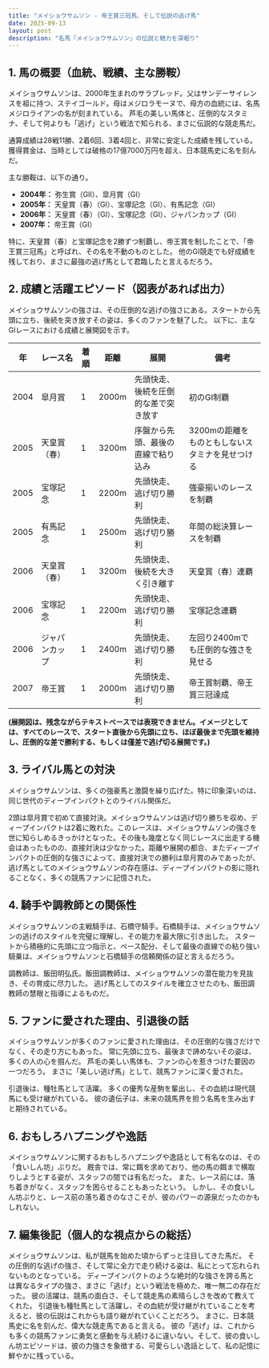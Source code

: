 ```yaml
---
title: "メイショウサムソン - 帝王賞三冠馬、そして伝説の逃げ馬"
date: 2025-09-13
layout: post
description: "名馬『メイショウサムソン』の伝説と魅力を深堀り"
---
```


## 1. 馬の概要（血統、戦績、主な勝鞍）

メイショウサムソンは、2000年生まれのサラブレッド。父はサンデーサイレンスを祖に持つ、ステイゴールド。母はメジロラモーヌで、母方の血統には、名馬メジロライアンの名が刻まれている。  芦毛の美しい馬体と、圧倒的なスタミナ、そして何よりも「逃げ」という戦法で知られる、まさに伝説的な競走馬だ。

通算成績は28戦11勝、2着6回、3着4回と、非常に安定した成績を残している。獲得賞金は、当時としては破格の17億7000万円を超え、日本競馬史に名を刻んだ。

主な勝鞍は、以下の通り。

* **2004年：** 弥生賞（GII）、皐月賞（GI）
* **2005年：** 天皇賞（春）（GI）、宝塚記念（GI）、有馬記念（GI）
* **2006年：** 天皇賞（春）（GI）、宝塚記念（GI）、ジャパンカップ（GI）
* **2007年：** 帝王賞（GI）


特に、天皇賞（春）と宝塚記念を2勝ずつ制覇し、帝王賞を制したことで、「帝王賞三冠馬」と呼ばれ、その名を不動のものとした。  他のGI競走でも好成績を残しており、まさに最強の逃げ馬として君臨したと言えるだろう。


## 2. 成績と活躍エピソード（図表があれば出力）

メイショウサムソンの強さは、その圧倒的な逃げの強さにある。スタートから先頭に立ち、後続を突き放すその姿は、多くのファンを魅了した。  以下に、主なGIレースにおける成績と展開図を示す。


| 年 | レース名       | 着順 | 距離 | 展開                               | 備考                                   |
|---|---------------|-----|-----|------------------------------------|----------------------------------------|
| 2004 | 皐月賞         | 1   | 2000m| 先頭快走、後続を圧倒的な差で突き放す | 初のGI制覇                             |
| 2005 | 天皇賞（春）   | 1   | 3200m| 序盤から先頭、最後の直線で粘り込み | 3200mの距離をものともしないスタミナを見せつける |
| 2005 | 宝塚記念       | 1   | 2200m| 先頭快走、逃げ切り勝利             | 強豪揃いのレースを制覇                 |
| 2005 | 有馬記念       | 1   | 2500m| 先頭快走、逃げ切り勝利             | 年間の総決算レースを制覇               |
| 2006 | 天皇賞（春）   | 1   | 3200m| 先頭快走、後続を大きく引き離す     | 天皇賞（春）連覇                       |
| 2006 | 宝塚記念       | 1   | 2200m| 先頭快走、逃げ切り勝利             | 宝塚記念連覇                       |
| 2006 | ジャパンカップ | 1   | 2400m| 先頭快走、逃げ切り勝利             | 左回り2400mでも圧倒的な強さを見せる   |
| 2007 | 帝王賞         | 1   | 2000m| 先頭快走、逃げ切り勝利             | 帝王賞制覇、帝王賞三冠達成             |


**(展開図は、残念ながらテキストベースでは表現できません。イメージとしては、すべてのレースで、スタート直後から先頭に立ち、ほぼ最後まで先頭を維持し、圧倒的な差で勝利する、もしくは僅差で逃げ切る展開です。)**


## 3. ライバル馬との対決

メイショウサムソンは、多くの強豪馬と激闘を繰り広げた。特に印象深いのは、同じ世代のディープインパクトとのライバル関係だ。

2頭は皐月賞で初めて直接対決。メイショウサムソンは逃げ切り勝ちを収め、ディープインパクトは2着に敗れた。このレースは、メイショウサムソンの強さを世に知らしめるきっかけとなった。その後も幾度となく同じレースに出走する機会はあったものの、直接対決は少なかった。距離や展開の都合、またディープインパクトの圧倒的な強さによって、直接対決での勝利は皐月賞のみであったが、逃げ馬としてのメイショウサムソンの存在感は、ディープインパクトの影に隠れることなく、多くの競馬ファンに記憶された。


## 4. 騎手や調教師との関係性

メイショウサムソンの主戦騎手は、石橋守騎手。石橋騎手は、メイショウサムソンの逃げのスタイルを完璧に理解し、その能力を最大限に引き出した。  スタートから積極的に先頭に立つ指示と、ペース配分、そして最後の直線での粘り強い騎乗は、メイショウサムソンと石橋騎手の信頼関係の証と言えるだろう。

調教師は、飯田明弘氏。飯田調教師は、メイショウサムソンの潜在能力を見抜き、その育成に尽力した。  逃げ馬としてのスタイルを確立させたのも、飯田調教師の慧眼と指導によるものだ。


## 5. ファンに愛された理由、引退後の話

メイショウサムソンが多くのファンに愛された理由は、その圧倒的な強さだけでなく、その走り方にもあった。  常に先頭に立ち、最後まで諦めないその姿は、多くの人の心を掴んだ。  芦毛の美しい馬体も、ファンの心を惹きつけた要因の一つだろう。  まさに「美しい逃げ馬」として、競馬ファンに深く愛された。

引退後は、種牡馬として活躍。  多くの優秀な産駒を輩出し、その血統は現代競馬にも受け継がれている。  彼の遺伝子は、未来の競馬界を担う名馬を生み出すと期待されている。


## 6. おもしろハプニングや逸話

メイショウサムソンに関するおもしろハプニングや逸話として有名なのは、その「食いしん坊」ぶりだ。  厩舎では、常に餌を求めており、他の馬の餌まで横取りしようとする姿が、スタッフの間では有名だった。  また、レース前には、落ち着きがなく、スタッフを困らせることもあったという。  しかし、その食いしん坊ぶりと、レース前の落ち着きのなさこそが、彼のパワーの源泉だったのかもしれない。


## 7. 編集後記（個人的な視点からの総括）

メイショウサムソンは、私が競馬を始めた頃からずっと注目してきた馬だ。  その圧倒的な逃げの強さ、そして常に全力で走り続ける姿は、私にとって忘れられないものとなっている。  ディープインパクトのような絶対的な強さを誇る馬とは異なるタイプの強さ、まさに「逃げ」という戦法を極めた、唯一無二の存在だった。  彼の活躍は、競馬の面白さ、そして競走馬の素晴らしさを改めて教えてくれた。  引退後も種牡馬として活躍し、その血統が受け継がれていることを考えると、彼の伝説はこれからも語り継がれていくことだろう。  まさに、日本競馬史に名を刻んだ、偉大な競走馬であると言える。  彼の「逃げ」は、これからも多くの競馬ファンに勇気と感動を与え続けるに違いない。そして、彼の食いしん坊エピソードは、彼の力強さを象徴する、可愛らしい逸話として、私の記憶に鮮やかに残っている。
